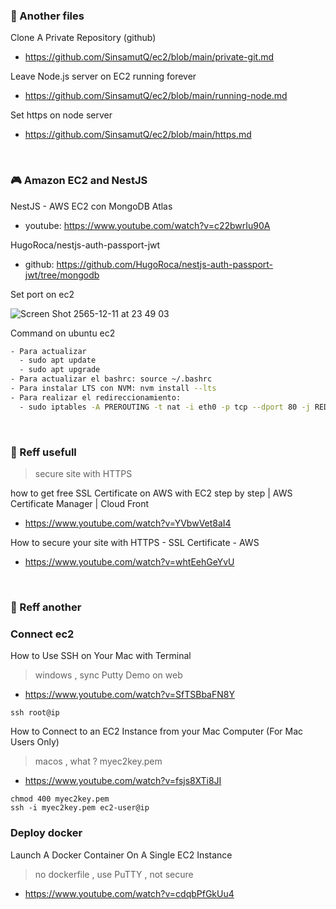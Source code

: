 ### 🐣 Another files
Clone A Private Repository (github)
- https://github.com/SinsamutQ/ec2/blob/main/private-git.md

Leave Node.js server on EC2 running forever
- https://github.com/SinsamutQ/ec2/blob/main/running-node.md

Set https on node server
- https://github.com/SinsamutQ/ec2/blob/main/https.md

</br>

### 🎮 Amazon EC2 and NestJS
> 
NestJS - AWS EC2 con MongoDB Atlas
- youtube: https://www.youtube.com/watch?v=c22bwrIu90A

HugoRoca/nestjs-auth-passport-jwt
- github: https://github.com/HugoRoca/nestjs-auth-passport-jwt/tree/mongodb

Set port on ec2 

![Screen Shot 2565-12-11 at 23 49 03](https://user-images.githubusercontent.com/73060136/206916993-604e1274-57ef-4c1a-82e3-72845c0bc50f.png)

Command on ubuntu ec2
```bash
- Para actualizar 
  - sudo apt update
  - sudo apt upgrade
- Para actualizar el bashrc: source ~/.bashrc
- Para instalar LTS con NVM: nvm install --lts
- Para realizar el redireccionamiento: 
  - sudo iptables -A PREROUTING -t nat -i eth0 -p tcp --dport 80 -j REDIRECT --to-port 3000
```

</br>

### 🧸 Reff usefull
> secure site with HTTPS

how to get free SSL Certificate on AWS with EC2 step by step | AWS Certificate Manager | Cloud Front
- https://www.youtube.com/watch?v=YVbwVet8aI4

How to secure your site with HTTPS - SSL Certificate - AWS
- https://www.youtube.com/watch?v=whtEehGeYvU

</br>

### 🧸 Reff another

### Connect ec2 

How to Use SSH on Your Mac with Terminal
> windows , sync Putty Demo on web
- https://www.youtube.com/watch?v=SfTSBbaFN8Y
```
ssh root@ip
```

How to Connect to an EC2 Instance from your Mac Computer (For Mac Users Only)
> macos , what ? myec2key.pem
- https://www.youtube.com/watch?v=fsjs8XTi8JI
```
chmod 400 myec2key.pem
ssh -i myec2key.pem ec2-user@ip
```

### Deploy docker

Launch A Docker Container On A Single EC2 Instance
> no dockerfile , use PuTTY , not secure
- https://www.youtube.com/watch?v=cdqbPfGkUu4

